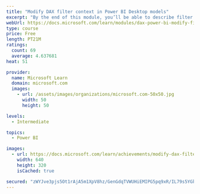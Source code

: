 ```yaml
---
title: "Modify DAX filter context in Power BI Desktop models"
excerpt: "By the end of this module, you’ll be able to describe filter context, which is used to evaluate measure formulas. You’ll then learn why some calculations need to modify filter context and that it can be achieved by using the CALCULATE function. Additionally, you’ll learn how to configure the CALCULATE function with filters and filter modifiers."
webUrl: https://docs.microsoft.com/learn/modules/dax-power-bi-modify-filter/
type: course
price: Free
length: PT21M
ratings:
  count: 69
  average: 4.637681
heat: 51

provider:
  name: Microsoft Learn
  domain: microsoft.com
  images:
    - url: /assets/images/organizations/microsoft.com-50x50.jpg
      width: 50
      height: 50

levels:
  - Intermediate

topics:
  - Power BI

images:
  - url: https://docs.microsoft.com/learn/achievements/modify-dax-filter-context-power-bi-desktop-social.png
    width: 640
    height: 320
    isCached: true

secured: "zWYJve3pjs5Ot1rAjA5m1XpV8hz/GenGdqTVWUHiEMIPG5pq9xR/IL79s5YGk6GgUBSMFPTeJogby6pF7vzZyaRe/tL6STLPWOWjBNoyOxRD27kfjD3QpqMlK+Rh9drMA6ooh0z6+dyI1+Pjrn6+hMkSmy/bWXjQMvnBWVidHHmCjXyPlBT8CwiakVET3O+UNKySD9qNNg7JyL6s/SrdUlrlDUMoS9m+f3BU62x345uzzGTJYz5YqV85SBS2vVb/T/XjSPGiBWxz3Tgy9gHwPQZRAiKxV8xjDCgeI/7aYRxY179Foce8xc5B4vkEMFb9ixA9paFOD50q9/1pLqP3JyhzfbUWzTSYvr60uvL3GI8eR6Vz/hrdB287DJgrv6p4UdVxDo2AVPd0Hyi25EE2yJesFeryxSNBeTLzVHXdFrQ=;ybQhFk2jGuBQkj5uTHk4BA=="
---
```


